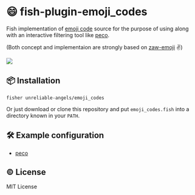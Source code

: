 # :smile: fish-plugin-emoji_codes

Fish implementation of [emoji code](https://www.webpagefx.com/tools/emoji-cheat-sheet/) source for the purpose of using along with an interactive filtering tool like [peco](https://github.com/peco/peco).

(Both concept and implementaion are strongly based on [zaw-emoji](https://github.com/mzp/zaw-emoji) :v:)

![](https://github.com/5t111111/fish-plugin-emoji_codes/blob/master/screenshot.png?raw=true)


## :package: Installation

```
fisher unreliable-angels/emoji_codes
```

Or just download or clone this repository and put `emoji_codes.fish` into a directory known in your `PATH`.


## :hammer_and_wrench: Example configuration

- [peco](https://github.com/5t111111/fish-plugin-emoji_codes/blob/master/examples/peco_select_emoji.fish)


## :copyright: License

MIT License
